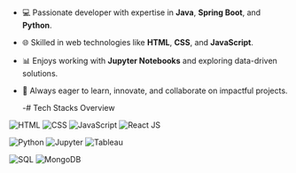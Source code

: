 
- 💻 Passionate developer with expertise in **Java**, **Spring Boot**, and **Python**.  
- 🌐 Skilled in web technologies like **HTML**, **CSS**, and **JavaScript**.  
- 📊 Enjoys working with **Jupyter Notebooks** and exploring data-driven solutions.  
- 🚀 Always eager to learn, innovate, and collaborate on impactful projects.

  -# Tech Stacks Overview

![HTML](images/html.png)
![CSS](images/css.png)
![JavaScript](images/javascript.png)
![React JS](images/reactjs.png)

![Python](images/python.png)
![Jupyter](images/jupyter.png)
![Tableau](images/tableau.png)

![SQL](images/sql.png)
![MongoDB](images/mongodb.png)


